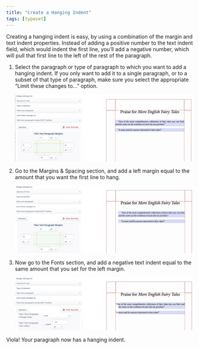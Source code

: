 ```yaml
---
title: "Create a Hanging Indent"
tags: [typeset]
---
```

 
<html><body><section data-type="chapter" class="hsecchapter" data-hederis-type="hsecchapter" id="hanging-indent" data-pi-attrs="id: hanging-indent; data-tags: typeset;" role="doc-chapter" data-tags="typeset" data-author-name=" " data-book-title=" " title="Create a Hanging Indent"><p class="hblkp" data-hederis-type="hblkp" id="pAJeDUoaY">Creating a hanging indent is easy, by using a combination of the margin and text indent properties. Instead of adding a positive number to the text indent field, which would indent the first line, you&#8217;ll add a negative number, which will pull that first line to the left of the rest of the paragraph.</p><ol class="hwprnumlist" data-hederis-type="hwprnumlist" id="pnaqibAKZ"><li class="hblkoli" data-hederis-type="hblkoli" id="liiOwtvX5o"><p class="hblkoli" data-hederis-type="hblklip" id="pklIqDMNC">Select the paragraph or type of paragraph to which you want to add a hanging indent. If you only want to add it to a single paragraph, or to a subset of that type of paragraph, make sure you select the appropriate &#8220;Limit these changes to&#8230;&#8221; option.</p><img data-hederis-type="hblkimg" class="hblkimg" id="pXDPbEdl0" src="/images/hanging1.png" data-img-src="/images/hanging1.png"/></li><li class="hblkoli" data-hederis-type="hblkoli" id="liPVRXDB1p"><p class="hblkoli" data-hederis-type="hblklip" id="pNzVPizBk">Go to the Margins &amp; Spacing section, and add a left margin equal to the amount that you want the first line to hang.</p><img data-hederis-type="hblkimg" class="hblkimg" id="pPjWuJvd1" src="/images/hanging2.png" data-img-src="/images/hanging2.png"/></li><li class="hblkoli" data-hederis-type="hblkoli" id="lihTwElbgZ"><p class="hblkoli" data-hederis-type="hblklip" id="p0urUxoec">Now go to the Fonts section, and add a negative text indent equal to the same amount that you set for the left margin.</p><img data-hederis-type="hblkimg" class="hblkimg" id="p9vLMlRri" src="/images/hanging3.png" data-img-src="/images/hanging3.png"/></li></ol><p class="hblkp" data-hederis-type="hblkp" id="pa0xhTNhx">Viola! Your paragraph now has a hanging indent.</p></section></body></html>
